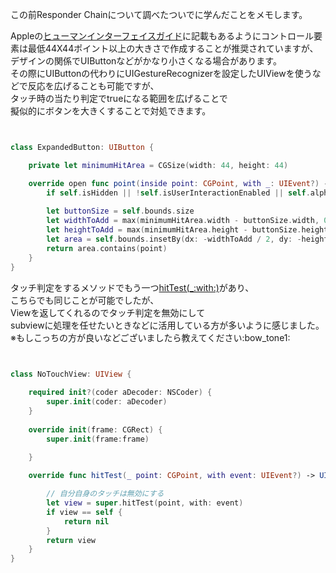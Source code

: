 この前Responder Chainについて調べたついでに学んだことをメモします。  
  
Appleの[ヒューマンインターフェイスガイド](https://developer.apple.com/design/tips/jp/)に記載もあるようにコントロール要素は最低44X44ポイント以上の大きさで作成することが推奨されていますが、デザインの関係でUIButtonなどがかなり小さくなる場合があります。  
その際にUIButtonの代わりにUIGestureRecognizerを設定したUIViewを使うなどで反応を広げることも可能ですが、  
タッチ時の当たり判定でtrueになる範囲を広げることで  
擬似的にボタンを大きくすることで対処できます。  
  
```ExpandedButton.swift


class ExpandedButton: UIButton {

    private let minimumHitArea = CGSize(width: 44, height: 44)

    override open func point(inside point: CGPoint, with _: UIEvent?) -> Bool {
        if self.isHidden || !self.isUserInteractionEnabled || self.alpha < 0.01 { return  false }
        
        let buttonSize = self.bounds.size
        let widthToAdd = max(minimumHitArea.width - buttonSize.width, 0)
        let heightToAdd = max(minimumHitArea.height - buttonSize.height, 0)
        let area = self.bounds.insetBy(dx: -widthToAdd / 2, dy: -heightToAdd / 2)
        return area.contains(point)
    }
}
```  
  
タッチ判定をするメソッドでもう一つ[hitTest(_:with:)](https://developer.apple.com/documentation/uikit/uiview/1622469-hittest)があり、  
こちらでも同じことが可能でしたが、  
Viewを返してくれるのでタッチ判定を無効にして  
subviewに処理を任せたいときなどに活用している方が多いように感じました。  
※もしこっちの方が良いなどございましたら教えてください:bow_tone1:  
  
```NoTouchView.swift


class NoTouchView: UIView {
    
    required init?(coder aDecoder: NSCoder) {
        super.init(coder: aDecoder)
    }
    
    override init(frame: CGRect) {
        super.init(frame:frame)
        
    }

    override func hitTest(_ point: CGPoint, with event: UIEvent?) -> UIView? {

        // 自分自身のタッチは無効にする
        let view = super.hitTest(point, with: event)        
        if view == self {
            return nil
        }
        return view
    }
}
```  
